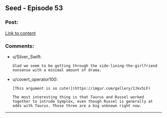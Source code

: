 ## Seed - Episode 53

### Post:

[Link to content](https://www.webtoons.com/en/sf/seed/episode-53/viewer?title_no=1480&episode_no=55)

### Comments:

- u/Silver_Swift:
  ```
  Glad we seem to be getting through the side-lining-the-girlfriend nonsense with a minimal amount of drama.
  ```

- u/covert_operator100:
  ```
  [This argument is so cute!](https://imgur.com/gallery/1Jkv5LF)

  The most interesting thing is that Taurus and Russel worked together to intrude Symplex, even though Russel is generally at odds with Taurus. Those three are a big unknown right now.
  ```

---

